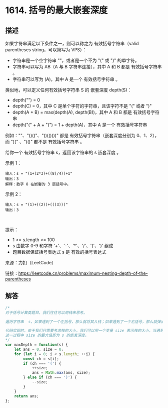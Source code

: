 # 1614. 括号的最大嵌套深度

## 描述

如果字符串满足以下条件之一，则可以称之为 有效括号字符串（valid parentheses string，可以简写为 VPS）：

* 字符串是一个空字符串 ""，或者是一个不为 "(" 或 ")" 的单字符。
* 字符串可以写为 AB（A 与 B 字符串连接），其中 A 和 B 都是 有效括号字符串 。
* 字符串可以写为 (A)，其中 A 是一个 有效括号字符串 。

类似地，可以定义任何有效括号字符串 S 的 嵌套深度 depth(S)：

* depth("") = 0
* depth(C) = 0，其中 C 是单个字符的字符串，且该字符不是 "(" 或者 ")"
* depth(A + B) = max(depth(A), depth(B))，其中 A 和 B 都是 有效括号字符串
* depth("(" + A + ")") = 1 + depth(A)，其中 A 是一个 有效括号字符串

例如：""、"()()"、"()(()())" 都是 有效括号字符串（嵌套深度分别为 0、1、2），而 ")(" 、"(()" 都不是 有效括号字符串 。

给你一个 有效括号字符串 s，返回该字符串的 s 嵌套深度 。
 

示例 1：

```text
输入：s = "(1+(2*3)+((8)/4))+1"
输出：3
解释：数字 8 在嵌套的 3 层括号中。
```

示例 2：

```text
输入：s = "(1)+((2))+(((3)))"
输出：3
```
 

提示：

* 1 <= s.length <= 100
* s 由数字 0-9 和字符 '+'、'-'、'*'、'/'、'('、')' 组成
* 题目数据保证括号表达式 s 是 有效的括号表达式

来源：力扣（LeetCode）

链接：https://leetcode.cn/problems/maximum-nesting-depth-of-the-parentheses

## 解答

```javascript
/*
对于括号计算类题目，我们往往可以用栈来思考。

遍历字符串  s，如果遇到了一个左括号，那么就将其入栈；如果遇到了一个右括号，那么就弹出栈顶的左括号，与该右括号匹配。这一过程中的栈的大小的最大值，即为 s 的嵌套深度。

代码实现时，由于我们只需要考虑栈的大小，我们可以用一个变量 size 表示栈的大小，当遇到左括号时就将其加一，遇到右括号时就将其减一，从而表示栈中元素的变化。
这一过程中 size 的最大值即为 s 的嵌套深度。
*/
var maxDepth = function(s) {
    let ans = 0, size = 0;
    for (let i = 0; i < s.length; ++i) {
        const ch = s[i];
        if (ch === '(') {
            ++size;
            ans = Math.max(ans, size);
        } else if (ch === ')') {
            --size;
        }
    }
    return ans;
};
```